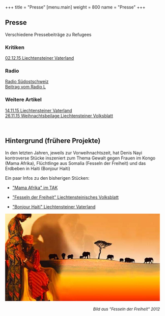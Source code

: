 +++
title = "Presse"
[menu.main]
weight = 800
name = "Presse"
+++
## Presse

Verschiedene Pressebeiträge zu Refugees

### Kritiken

<a href="/VaterlandKritik.pdf"> 02.12.15 Liechtensteiner Vaterland </a>


### Radio

<a href="/RadioGrischna.MP3"> Radio Südostschweiz </a><br/>
<a href="/RadioLRefugees.MP3"> Beitrag vom Radio L </a>

### Weitere Artikel

<a href="/vaterland.pdf"> 14.11.15 Liechtensteiner Vaterland</a><br/>
<a href="/Weihnachten-16.pdf"> 26.11.15 Weihnachtsbeilage Liechtensteiner Volksblatt</a>

<br/>

## Hintergrund (frühere Projekte)
In den letzten Jahren, jeweils zur Vorweihnachtszeit, hat Denis Nayi kontroverse Stücke inszeniert zum Thema Gewalt gegen Frauen im Kongo (Mama Afrika), Flüchtlinge aus Somalia (Fesseln der Freiheit) und das Erdbeben in Haiti (Bonjour Haiti)

Ein paar Infos zu den bisherigen Stücken: 

* ["Mama Afrika" im TAK](http://www.tak.li/Auffuehrung.aspx?shmid=488&shact=-873150148&shmiid=GpT39Cfr0Mw__eql__)

* ["Fesseln der Freiheit" Liechtensteinisches Volksblatt](http://www.volksblatt.li/nachricht.aspx?id=49659&src=vb)

* ["Bonjour Haiti" Liechtensteiner Vaterland](http://www.vaterland.li/liechtenstein/kultur/Benefiz-Theater-Bonjour-Haiti-im-TAK;art175,90414)

<center><img src="/fesselnderfreiheit.jpg"/></center>
<P ALIGN="RIGHT"><FONT SIZE="2"><i>Bild aus "Fesseln der Freiheit" 2012</i></FONT SIZE="2"></P ALIGN="RIGHT">





